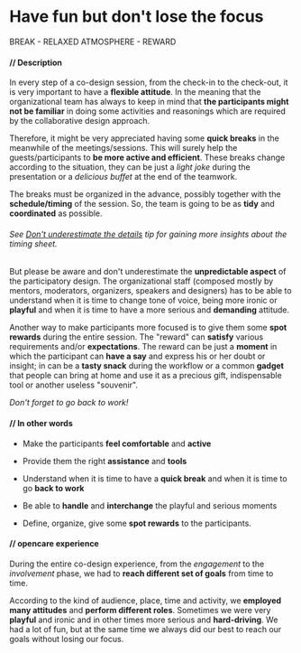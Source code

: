 # Have fun but don't lose the focus

BREAK - RELAXED ATMOSPHERE - REWARD

#### **// Description**

In every step of a co-design session, from the check-in to the check-out, it is very important to have a **flexible attitude**. In the meaning that the organizational team has always to keep in mind that **the participants might not be familiar** in doing some activities and reasonings which are required by the collaborative design approach.

Therefore, it might be very appreciated having some **quick breaks** in the meanwhile of the meetings/sessions. This will surely help the guests/participants to **be more active and efficient**. These breaks change according to the situation, they can be just a *light joke* during the presentation or a *delicious buffet* at the end of the teamwork. 

The breaks must be organized in the advance, possibly together with the **schedule/timing** of the session. So, the team is going to be as **tidy** and **coordinated** as possible.

###### See [Don't underestimate the details](dont_underestimate_the_details.md) tip for gaining more insights about the timing sheet. 

But please be aware and don't underestimate the **unpredictable aspect** of the participatory design. The organizational staff (composed mostly by mentors, moderators, organizers, speakers and designers) has to be able to understand when it is time to change tone of voice, being more ironic or **playful** and when it is time to have a more serious and **demanding** attitude.

Another way to make participants more focused is to give them some **spot rewards** during the entire session. The "reward" can **satisfy** various requirements and/or **expectations**. The reward can be just a **moment** in which the participant can **have a say** and express his or her doubt or insight; in can be a **tasty snack** during the workflow or a common **gadget** that people can bring at home and use it as a precious gift, indispensable tool or another useless "souvenir".

*Don't forget to go back to work!*

#### **// In other words**

* Make the participants **feel comfortable** and **active**

* Provide them the right **assistance** and **tools** 

* Understand when it is time to have a **quick break** and when it is time to go **back to work**

* Be able to **handle** and **interchange** the playful and serious moments

* Define, organize, give some **spot rewards** to the participants. 

#### **// opencare experience**

During the entire co-design experience, from the *engagement* to the *involvement* phase, we had to **reach different set of goals** from time to time. 

According to the kind of audience, place, time and activity, we **employed many attitudes** and **perform different roles**. Sometimes we were very **playful** and ironic and in other times more serious and **hard-driving**. We had a lot of fun, but at the same time we always did our best to reach our goals without losing our focus.